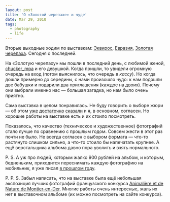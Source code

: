```yaml
---
layout: post
title: 'О «Золотой черепахе» и чуде'
date: Mar 29, 2010
tags:
  - photography
  - life
---
```


Вторые выходные ходим по выставкам: [Эквирос](http://www.equiros.ru/ "Лошадиная выствка"), [Евразия](http://rkf.org.ru/shows/eurasia/2010.html "Собачья выставка"), [Золотая черепаха](http://animalphoto.ru/ "Лучшие фотографии дикой природы"). Сегодня о последней.

<!--more-->

На «Золотую черепаху» мы пошли в последний день, с любимой женой, [chucker_mpa](http://chucker-mpa.livejournal.com/) и его девушкой. Когда пришли, то увидели огромную очередь на вход (потом выяснилось, что очередь *в кассу*). Но когда дошли примерно до середины, с нами произошло чудо: к нам подошли две бабушки и подарили два приглашения (каждое на двоих). Почему они выбрали именно нас — большая загадка, но нам было очень приятно.

Сама выставка в целом понравилась. Не буду говорить о выборе жюри — об этом [уже](http://d-konstantinov.livejournal.com/540054.html) [достаточно](http://samebody.livejournal.com/69420.html) [сказали](http://vvp-tm.livejournal.com/309889.html) и я, в основном, согласен. Но хорошие работы на выставке есть и их стоило посмотреть.

Показалось, что качество (техническое и художественное) фотографий стало лучше по сравнению с прошлым годом. Совсем жести в этот раз почти не было. Не всегда согласен с выбором формата — что-то растянуто слишком сильно, а что-то стоило бы напечатать крупнее. А ещё верстальщика альбома давно пора уволить и взять нормального.

P. S. А уж про людей, которым жалко 900 рублей на альбом, и которым, бедненьким, приходится переснимать каждую фотографию на мобильник, я уже писал [в прошлом году](http://birdwatcher.ru/blog/3377/).

P. P. S. Забыл написать, что на выставке была ещё небольшая экспозиция лучших фотографий французского конкурса [Animalière et de Nature de Montier-en-Der](http://www.festiphoto-montier.org/afpanEN.htm "Сайт конкурса"). Многие работы очень интересные, жаль их нет в выставочном альбоме (их можно посмотреть на сайте конкурса).
